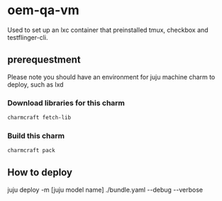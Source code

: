 # oem-qa-vm

Used to set up an lxc container that preinstalled tmux, checkbox
and testflinger-cli.

## prerequestment
Please note you should have an environment for juju machine charm to deploy,
such as lxd

### Download libraries for this charm

```bash
charmcraft fetch-lib
```

### Build this charm

```bash
charmcraft pack
```

## How to deploy
juju deploy -m [juju model name] ./bundle.yaml --debug --verbose
